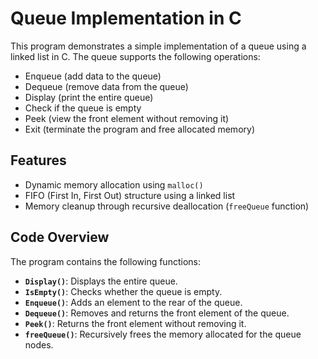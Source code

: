 # Queue Implementation in C

This program demonstrates a simple implementation of a queue using a linked list in C. The queue supports the following operations:
- Enqueue (add data to the queue)
- Dequeue (remove data from the queue)
- Display (print the entire queue)
- Check if the queue is empty
- Peek (view the front element without removing it)
- Exit (terminate the program and free allocated memory)

## Features
- Dynamic memory allocation using `malloc()`
- FIFO (First In, First Out) structure using a linked list
- Memory cleanup through recursive deallocation (`freeQueue` function)

## Code Overview

The program contains the following functions:

- **`Display()`**: Displays the entire queue.
- **`IsEmpty()`**: Checks whether the queue is empty.
- **`Enqueue()`**: Adds an element to the rear of the queue.
- **`Dequeue()`**: Removes and returns the front element of the queue.
- **`Peek()`**: Returns the front element without removing it.
- **`freeQueue()`**: Recursively frees the memory allocated for the queue nodes.
